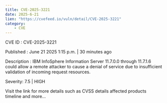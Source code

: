 ```yaml
---
title: CVE-2025-3221
date: 2025-6-21
lien: "https://cvefeed.io/vuln/detail/CVE-2025-3221"
category:
    - CVE
---
```


CVE ID : CVE-2025-3221

Published :  June 21
2025
1:15 p.m. | 30 minutes ago

Description : IBM InfoSphere Information Server 11.7.0.0 through 11.7.1.6 could allow a remote attacker to cause a denial of service due to insufficient validation of incoming request resources.

Severity: 7.5 | HIGH

Visit the link for more details
such as CVSS details
affected products
timeline
and more...
